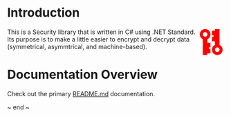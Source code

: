 ﻿# Introduction
<img src="Images/security.png" width="64" align="right" alt="Security Project Logo"/>
This is a Security library that is written in C# using .NET Standard.  Its purpose is to make a little easier to encrypt and decrypt data (symmetrical, asymmtrical, and machine-based).

# Documentation Overview
Check out the primary [README.md](../README.md) documentation.

~ end ~
